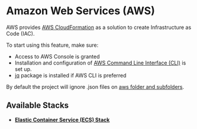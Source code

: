 # Amazon Web Services (AWS)

AWS provides [AWS CloudFormation](https://aws.amazon.com/cloudformation/) as a solution to create Infrastructure as Code (IAC). 

To start using this feature, make sure:

* Access to AWS Console is granted
* Installation and configuration of [AWS Command Line Interface (CLI)](https://aws.amazon.com/cli/) is set up. 
* [jq](https://stedolan.github.io/jq/download/) package is installed if AWS CLI is preferred

By default the project will ignore .json files on [aws folder and subfolders](/aws).

## Available Stacks

* __[Elastic Container Service (ECS) Stack](/aws/ecs/README.md)__
  